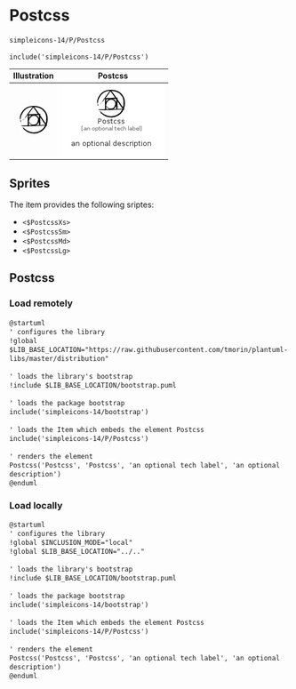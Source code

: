 # Postcss


```text
simpleicons-14/P/Postcss
```

```text
include('simpleicons-14/P/Postcss')
```



| Illustration | Postcss |
| :---: | :---: |
| ![illustration for Illustration](../../simpleicons-14/P/Postcss.png) | ![illustration for Postcss](../../simpleicons-14/P/Postcss.Local.png) |



## Sprites
The item provides the following sriptes:

- `<$PostcssXs>`
- `<$PostcssSm>`
- `<$PostcssMd>`
- `<$PostcssLg>`





## Postcss

### Load remotely
```plantuml
@startuml
' configures the library
!global $LIB_BASE_LOCATION="https://raw.githubusercontent.com/tmorin/plantuml-libs/master/distribution"

' loads the library's bootstrap
!include $LIB_BASE_LOCATION/bootstrap.puml

' loads the package bootstrap
include('simpleicons-14/bootstrap')

' loads the Item which embeds the element Postcss
include('simpleicons-14/P/Postcss')

' renders the element
Postcss('Postcss', 'Postcss', 'an optional tech label', 'an optional description')
@enduml
```

### Load locally
```plantuml
@startuml
' configures the library
!global $INCLUSION_MODE="local"
!global $LIB_BASE_LOCATION="../.."

' loads the library's bootstrap
!include $LIB_BASE_LOCATION/bootstrap.puml

' loads the package bootstrap
include('simpleicons-14/bootstrap')

' loads the Item which embeds the element Postcss
include('simpleicons-14/P/Postcss')

' renders the element
Postcss('Postcss', 'Postcss', 'an optional tech label', 'an optional description')
@enduml
```

